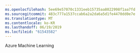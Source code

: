 ```yaml
---
ms.openlocfilehash: 5ee69e57070c1331eeb15735aa8022998f1aa7fd
ms.sourcegitcommit: 483c777a1537ccab6a2a2da6a5d1fe4470dd0e7e
ms.translationtype: MT
ms.contentlocale: ko-KR
ms.lasthandoff: 06/19/2019
ms.locfileid: "61543582"
---
```

Azure Machine Learning